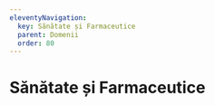 ```yaml
---
eleventyNavigation:
  key: Sănătate și Farmaceutice
  parent: Domenii
  order: 80
---
```


#  Sănătate și Farmaceutice
